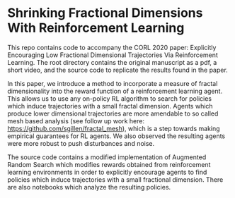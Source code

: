 
# Shrinking Fractional Dimensions With Reinforcement Learning

This repo contains code to accompany the CORL 2020 paper: Explicitly Encouraging Low Fractional Dimensional Trajectories Via Reinforcement Learning. The root directory contains the original manuscript as a pdf, a short video, and the source code to replicate the results found in the paper.  

In this paper, we introduce a method to incorporate a measure of fractal dimensionality into the reward function of a reinforcement learning agent. This allows us to use any on-policy RL algorithm to search for policies which induce trajectories with a small fractal dimension. Agents which produce lower dimensional trajectories are more amendable to so called mesh based analysis (see follow up work here: https://github.com/sgillen/fractal_mesh), which is a step towards making empirical guarantees for RL agents. We also observed the resulting agents were more robust to push disturbances and noise. 

The source code contains a modified implementation of Augmented Random Search which modifies rewards obtained from reinforcement learning environments in order to explicitly encourage agents to find policies which induce trajectories with a small fractional dimension. There are also notebooks which analyze the resulting policies.
